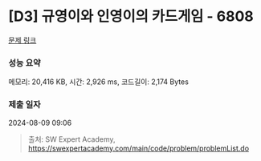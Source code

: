 # [D3] 규영이와 인영이의 카드게임 - 6808 

[문제 링크](https://swexpertacademy.com/main/code/problem/problemDetail.do?contestProbId=AWgv9va6HnkDFAW0) 

### 성능 요약

메모리: 20,416 KB, 시간: 2,926 ms, 코드길이: 2,174 Bytes

### 제출 일자

2024-08-09 09:06



> 출처: SW Expert Academy, https://swexpertacademy.com/main/code/problem/problemList.do